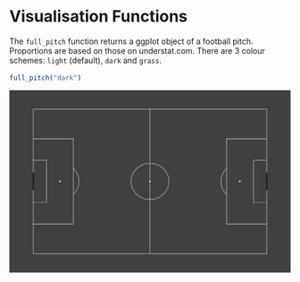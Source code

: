 # Visualisation Functions

The `full_pitch` function returns a ggplot object of a football pitch. Proportions are based on those on understat.com. There are 3 colour schemes: `light` (default), `dark` and `grass`.

```r
full_pitch("dark")
```
![](https://github.com/TimHoare/football/blob/master/understat/visualisationfunctions/images/darkpitch.png)
